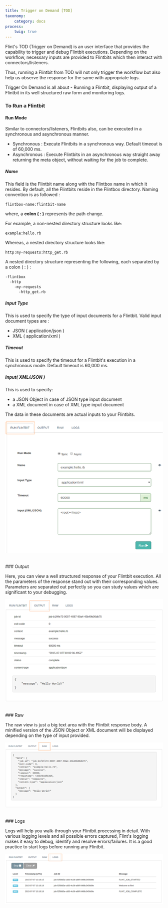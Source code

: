 ```yaml
---
title: Trigger on Demand [TOD]
taxonomy:
    category: docs
process:
	twig: true
---
```



Flint's TOD (Trigger on Demand) is an user interface that provides the capability to trigger and debug Flintbit executions. Depending on the workflow, necessary inputs are provided to Flintbits which then interact with connectors/listeners. 

Thus, running a Flintbit from TOD will not only trigger the workflow but also help us observe the response for the same with appropriate logs.

Trigger On Demand is all about - Running a Flintbit, displaying output of a Flintbit in its well structured raw form and monitoring logs.


### To Run a Flintbit


#### Run Mode

Similar to connectors/listeners, Flintbits also, can be executed in a synchronous and asynchronous manner.

* Synchronous : Execute Flintbits in a synchronous way. Default timeout is of 60,000 ms.
* Asynchronous : Execute Flintbits in an asynchronous way straight away returning the meta object, without waiting for the job to complete.

##### Name

This field is the Flintbit name along with the Flintbox name in which it resides. By default, all the Flintbits reside in the Flintbox directory. Naming convention is as followed :

```
flintbox-name:flintbit-name
```

where, a **colon ( : )** represents the path change.

For example, a non-nested directory structure looks like:

``` http
example:hello.rb  
```
Whereas, a nested directory structure looks like:

``` http
http:my-requests:http_get.rb
```

A nested directory structure representing the following, each separated by a colon ( : ) :

```
-flintbox
  -http
    -my-requests
      -http_get.rb  
```
##### Input Type

This is used to specify the type of input documents for a Flintbit. Valid input document types are :

* JSON ( application/json )
* XML ( application/xml )

##### Timeout

This is used to specify the timeout for a Flintbit's execution in a synchronous mode. Default timeout is 60,000 ms.

##### Input( XML/JSON )

This is used to specify:

- a JSON Object in case of JSON type input document
- a XML document in case of XML type input document

The data in these documents are actual inputs to your Flintbits.

![tod-run-flintbit](tod-run-flintbit.png)

<br>
### Output

Here, you can view a well structured response of your Flintbit execution. All the parameters of the response stand out with their corresponding values. Parameters are separated out perfectly so you can study values which are significant to your debugging.

![tod-output](tod-output.png)

<br>
### Raw

The raw view is just a big text area with the Flintbit response body. A minified version of the JSON Object or XML document will be displayed depending on the type of input provided.

![tod-raw](tod-raw.png)

<br>
### Logs

Logs will help you walk-through your Flintbit processing in detail. With various logging levels and all possible errors captured, Flint's logging makes it easy to debug, identify and resolve errors/failures. It is a good practice to start logs before running any Flintbit.

![tod-logs](tod-logs.png)
